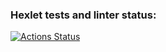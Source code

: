 ### Hexlet tests and linter status:
[![Actions Status](https://github.com/MikRyam/frontend-project-11/workflows/hexlet-check/badge.svg)](https://github.com/MikRyam/frontend-project-11/actions)